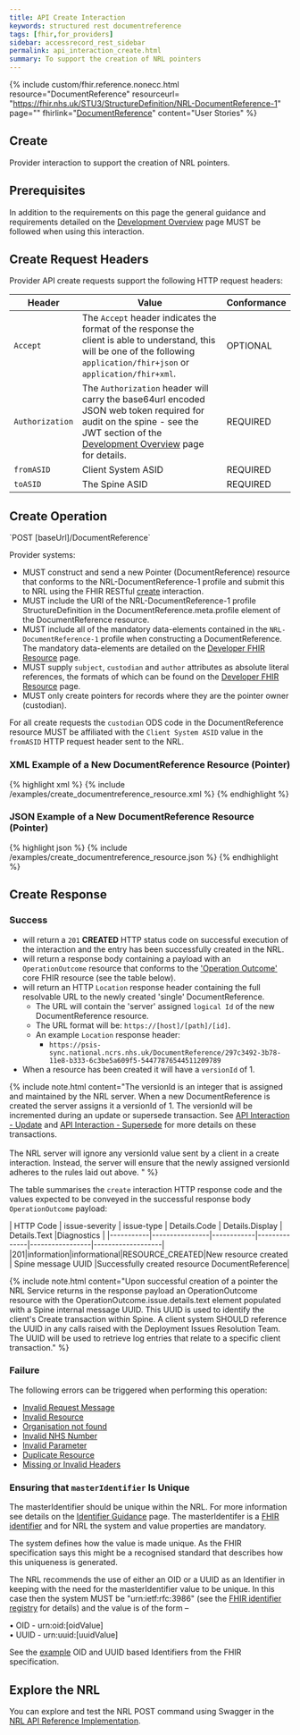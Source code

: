 ```yaml
---
title: API Create Interaction
keywords: structured rest documentreference
tags: [fhir,for_providers]
sidebar: accessrecord_rest_sidebar
permalink: api_interaction_create.html
summary: To support the creation of NRL pointers
---
```


{% include custom/fhir.reference.nonecc.html resource="DocumentReference" resourceurl= "https://fhir.nhs.uk/STU3/StructureDefinition/NRL-DocumentReference-1" page="" fhirlink="[DocumentReference](https://www.hl7.org/fhir/STU3/documentreference.html)" content="User Stories" %}

## Create

Provider interaction to support the creation of NRL pointers.

## Prerequisites

In addition to the requirements on this page the general guidance and requirements detailed on the [Development Overview](development_overview.html) page MUST be followed when using this interaction.

## Create Request Headers

Provider API create requests support the following HTTP request headers:

| Header               | Value |Conformance |
|----------------------|-------|-------|
| `Accept`      | The `Accept` header indicates the format of the response the client is able to understand, this will be one of the following <code class="highlighter-rouge">application/fhir+json</code> or <code class="highlighter-rouge">application/fhir+xml</code>. | OPTIONAL |
| `Authorization`      | The `Authorization` header will carry the base64url encoded JSON web token required for audit on the spine - see the JWT section of the [Development Overview](development_overview.html) page for details. | REQUIRED |
| `fromASID`           | Client System ASID | REQUIRED |
| `toASID`             | The Spine ASID | REQUIRED |

## Create Operation

<div markdown="span" class="alert alert-success" role="alert">
`POST [baseUrl]/DocumentReference`
</div>

Provider systems:

- MUST construct and send a new Pointer (DocumentReference) resource that conforms to the NRL-DocumentReference-1 profile and submit this to NRL using the FHIR RESTful [create](https://www.hl7.org/fhir/stu3/http.html#create) interaction.
- MUST include the URI of the NRL-DocumentReference-1 profile StructureDefinition in the DocumentReference.meta.profile element of the DocumentReference resource.
- MUST include all of the mandatory data-elements contained in the `NRL-DocumentReference-1` profile when constructing a DocumentReference. The mandatory data-elements are detailed on the [Developer FHIR Resource](explore_reference.html) page.
- MUST supply `subject`, `custodian` and `author` attributes as absolute literal references, the formats of which can be found on the [Developer FHIR Resource](explore_reference.html) page.
- MUST only create pointers for records where they are the pointer owner (custodian). 

For all create requests the `custodian` ODS code in the DocumentReference resource MUST be affiliated with the `Client System ASID` value in the `fromASID` HTTP request header sent to the NRL.

### XML Example of a New DocumentReference Resource (Pointer)

<div class="github-sample-wrapper scroll-height-350">
{% highlight xml %}
{% include /examples/create_documentreference_resource.xml %}
{% endhighlight %}
</div>

### JSON Example of a New DocumentReference Resource (Pointer)
<div class="github-sample-wrapper scroll-height-350">
{% highlight json %}
{% include /examples/create_documentreference_resource.json  %}
{% endhighlight %}
</div>

## Create Response

### Success

- will return a `201` **CREATED** HTTP status code on successful execution of the interaction and the entry has been successfully created in the NRL.
- will return a response body containing a payload with an `OperationOutcome` resource that conforms to the ['Operation Outcome'](http://hl7.org/fhir/STU3/operationoutcome.html) core FHIR resource (see the table below).
- will return an HTTP `Location` response header containing the full resolvable URL to the newly created 'single' DocumentReference. 
  - The URL will contain the 'server' assigned `logical Id` of the new DocumentReference resource.
  - The URL format will be: `https://[host]/[path]/[id]`. 
  - An example `Location` response header: 
    - `https://psis-sync.national.ncrs.nhs.uk/DocumentReference/297c3492-3b78-11e8-b333-6c3be5a609f5-54477876544511209789`
- When a resource has been created it will have a `versionId` of 1.

{% include note.html content="The versionId is an integer that is assigned and maintained by the NRL server. When a new DocumentReference is created the server assigns it a versionId of 1. The versionId will be incremented during an update or supersede transaction. See [API Interaction - Update](api_interaction_update.html) and [API Interaction - Supersede](api_interaction_supersede.html) for more details on these transactions.<br/><br/> The NRL server will ignore any versionId value sent by a client in a create interaction. Instead, the server will ensure that the newly assigned versionId adheres to the rules laid out above. 
" %}

The table summarises the `create` interaction HTTP response code and the values expected to be conveyed in the successful response body `OperationOutcome` payload:

| HTTP Code | issue-severity | issue-type | Details.Code | Details.Display | Details.Text |Diagnostics |
|-----------|----------------|------------|--------------|-----------------|-------------------|
|201|information|informational|RESOURCE_CREATED|New resource created | Spine message UUID |Successfully created resource DocumentReference|

{% include note.html content="Upon successful creation of a pointer the NRL Service returns in the response payload an OperationOutcome resource with the OperationOutcome.issue.details.text element populated with a Spine internal message UUID. This UUID is used to identify the client's Create transaction within Spine. A client system SHOULD reference the UUID in any calls raised with the Deployment Issues Resolution Team. The UUID will be used to retrieve log entries that relate to a specific client transaction." %}

### Failure

The following errors can be triggered when performing this operation:

- [Invalid Request Message](development_general_api_guidance.html#invalid-request-message)
- [Invalid Resource](development_general_api_guidance.html#invalid-resource)
- [Organisation not found](development_general_api_guidance.html#organisation-not-found)
- [Invalid NHS Number](development_general_api_guidance.html#invalid-nhs-number)
- [Invalid Parameter](development_general_api_guidance.html#parameters)
- [Duplicate Resource](development_general_api_guidance.html#duplicate-resource)
- [Missing or Invalid Headers](development_general_api_guidance.html#headers)

### Ensuring that `masterIdentifier` Is Unique

The masterIdentifier should be unique within the NRL. For more information see details on the [Identifier Guidance](identifier_guidance.html) page. The masterIdentifer is a [FHIR identifier](https://www.hl7.org/fhir/stu3/datatypes.html#Identifier) and for NRL the system and value properties are mandatory.

The system defines how the value is made unique. As the FHIR specification says this might be a recognised standard that describes how this uniqueness is generated.  

The NRL recommends the use of either an OID or a UUID as an Identifier in keeping with the need for the masterIdentifier value to be unique. In this case then the system MUST be "urn:ietf:rfc:3986" (see the [FHIR identifier registry](https://www.hl7.org/fhir/stu3/identifier-registry.html) for details) and the value is of the form – 

•	OID -  urn:oid:[oidValue] <br/>
•	UUID - urn:uuid:[uuidValue]

See the [example](https://www.hl7.org/fhir/stu3/datatypes-examples.html#Identifier) OID and UUID based Identifiers from the FHIR specification.


## Explore the NRL

You can explore and test the NRL POST command using Swagger in the [NRL API Reference Implementation](https://data.developer.nhs.uk/nrls-ri/index.html#/Nrls/createPointer).

